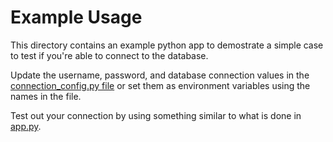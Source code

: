 # Example Usage

This directory contains an example python app to demostrate a simple case to test if you're able to connect to the database.

Update the username, password, and database connection values in the [connection_config.py file](src/connection/connection_config.py) or set them as environment variables using the names in the file.

Test out your connection by using something similar to what is done in [app.py](src/app.py).